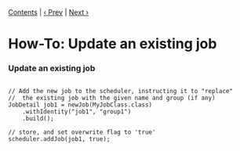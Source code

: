 
<div class="secNavPanel"><a href=".">Contents</a> | <a href="ScheduleStoredJob.html">&lsaquo;&nbsp;Prev</a> | <a href="UpdateTrigger.html">Next&nbsp;&rsaquo;</a></div>





# How-To: Update an existing job

### Update an existing job

<pre class="prettyprint highlight"><code class="language-java" data-lang="java">
// Add the new job to the scheduler, instructing it to "replace"
//  the existing job with the given name and group (if any)
JobDetail job1 = newJob(MyJobClass.class)
    .withIdentity("job1", "group1")
    .build();

// store, and set overwrite flag to 'true'     
scheduler.addJob(job1, true);

</code></pre>

